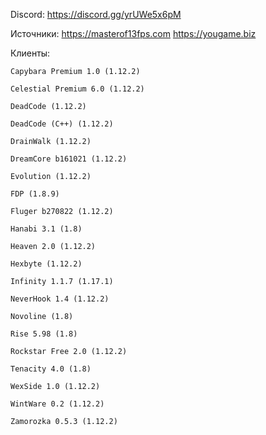 Discord: https://discord.gg/yrUWe5x6pM

Источники:
	https://masterof13fps.com
	https://yougame.biz

Клиенты:

	Capybara Premium 1.0 (1.12.2)

	Celestial Premium 6.0 (1.12.2)

	DeadCode (1.12.2)

	DeadCode (C++) (1.12.2)

	DrainWalk (1.12.2)

	DreamCore b161021 (1.12.2)

	Evolution (1.12.2)

	FDP (1.8.9)

	Fluger b270822 (1.12.2)

	Hanabi 3.1 (1.8)

	Heaven 2.0 (1.12.2)

	Hexbyte (1.12.2)

	Infinity 1.1.7 (1.17.1)

	NeverHook 1.4 (1.12.2)

	Novoline (1.8)

	Rise 5.98 (1.8)

	Rockstar Free 2.0 (1.12.2)

	Tenacity 4.0 (1.8)

	WexSide 1.0 (1.12.2)

	WintWare 0.2 (1.12.2)

	Zamorozka 0.5.3 (1.12.2)
